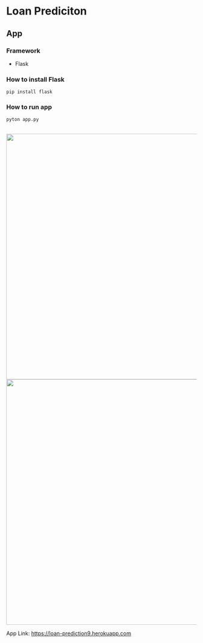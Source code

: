 # Loan Prediciton

## App
### Framework
* Flask
### How to install Flask
`pip install flask`
### How to run app
`pyton app.py`

<br>
<img src="https://user-images.githubusercontent.com/85934122/173180065-065b1fec-8dd9-4dac-8524-b8198929c70a.png" width="650">
<img src="https://user-images.githubusercontent.com/85934122/173180078-8e364165-7acd-4ea2-a8ba-8f2d5ff1606c.png" width="650">

<br> 

App Link: https://loan-prediction9.herokuapp.com

